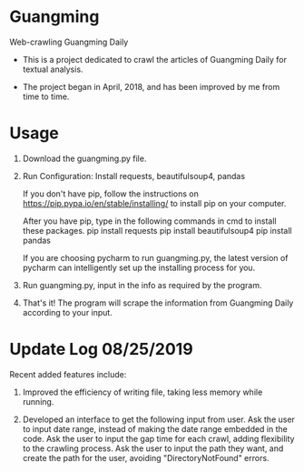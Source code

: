 # Guangming
Web-crawling Guangming Daily

* This is a project dedicated to crawl the articles of Guangming Daily for textual analysis.

* The project began in April, 2018, and has been improved by me from time to time.

# Usage

1. Download the guangming.py file.

2. Run Configuration: Install requests, beautifulsoup4, pandas

   If you don't have pip, follow the instructions on https://pip.pypa.io/en/stable/installing/ to install pip on your computer.

   After you have pip, type in the following commands in cmd to install these packages.
   pip install requests
   pip install beautifulsoup4
   pip install pandas

   If you are choosing pycharm to run guangming.py, the latest version of pycharm can intelligently set up the installing process for you.

3. Run guangming.py, input in the info as required by the program.

4. That's it! The program will scrape the information from Guangming Daily according to your input.

# Update Log 08/25/2019

Recent added features include:

1. Improved the efficiency of writing file, taking less memory while running.

2. Developed an interface to get the following input from user.
   Ask the user to input date range, instead of making the date range embedded in the code.
   Ask the user to input the gap time for each crawl, adding flexibility to the crawling process.
   Ask the user to input the path they want, and create the path for the user, avoiding "DirectoryNotFound" errors.
